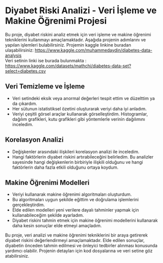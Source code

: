 # Diyabet Riski Analizi - Veri İşleme ve Makine Öğrenimi Projesi

Bu proje, diyabet riskini analiz etmek için veri işleme ve makine öğrenimi tekniklerini kullanmayı amaçlamaktadır. Aşağıda projenin adımlarını ve yapılan işlemleri bulabilirsiniz. Projemin kaggle linkine buradan ulaşabilirsiniz: https://www.kaggle.com/muhammedaydin/diabetes-data-analysis  
Veri setinin linki ise burada bulunmakta : https://www.kaggle.com/datasets/mathchi/diabetes-data-set?select=diabetes.csv

## Veri Temizleme ve İşleme

- Veri setindeki eksik veya anormal değerleri tespit ettim ve düzelttim ya da çıkardım.
- Her sütunun istatistiksel özetini oluşturarak veriyi daha iyi anladım.
- Veriyi çeşitli görsel araçlar kullanarak görselleştirdim. Histogramlar, dağılım grafikleri, kutu grafikleri gibi yöntemlerle verinin dağılımını inceledim.

## Korelasyon Analizi

- Değişkenler arasındaki ilişkileri korelasyon analizi ile inceledim.
- Hangi faktörlerin diyabet riskini artırabileceğini belirledim. Bu analizler sayesinde hangi değişkenlerin birbiriyle ilişkili olduğunu ve hangi faktörlerin daha fazla etkili olduğunu ortaya koydum.

## Makine Öğrenimi Modelleri

- Veriyi kullanarak makine öğrenimi algoritmaları oluşturdum.
- Bu algoritmaları uygun şekilde eğittim ve doğrulama işlemlerini gerçekleştirdim.
- Elde edilen modelleri yeni verilere dayalı tahminler yapmak için kullanabileceğim şekilde ayarladım.
- Diyabet riskini tahmin etmek için makine öğrenimi modellerini kullanarak daha kesin sonuçlar elde etmeyi amaçladım.

Bu proje, veri analizi ve makine öğrenimi tekniklerini bir araya getirerek diyabet riskini değerlendirmeyi amaçlamaktadır. Elde edilen sonuçlar, diyabetin önceden tahmin edilmesi ve önleyici tedbirler alınması konusunda yardımcı olabilir. Projenin detayları için kod dosyalarına ve veri setine göz atabilirsiniz.
